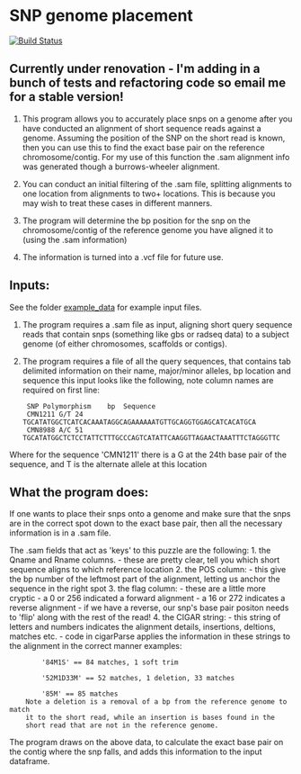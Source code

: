 # SNP genome placement
[![Build Status](https://travis-ci.org/CNuge/snp_genome_placement.svg?branch=master)](https://travis-ci.org/CNuge/snp_genome_placement)
## Currently under renovation - I'm adding in a bunch of tests and refactoring code so email me for a stable version!

1. This program allows you to accurately place snps on a genome after you have conducted an alignment
of short sequence reads against a genome. Assuming the position of the SNP on the short read
is known, then you can use this to find the exact base pair on the reference chromosome/contig.
For my use of this function the .sam alignment info was generated though a burrows-wheeler alignment. 

2. You can conduct an initial filtering of the .sam file, splitting alignments
to one location from alignments to two+ locations. This is because you may wish to treat these cases in different manners.

3. The program will determine the bp position for the snp on the chromosome/contig of
the reference genome you have aligned it to (using the .sam information)

4. The information is turned into a .vcf file for future use.



## Inputs:
See the folder [example_data](https://github.com/CNuge/snp_genome_placement/tree/master/example_data) for example input files.

1. The program requires a .sam file as input, aligning short query sequence reads that
contain snps (something like gbs or radseq data) to a subject genome
(of either chromosomes, scaffolds or contigs).

2. The program requires a file of all the query sequences, that contains tab
delimited information on their name, major/minor alleles, bp location and sequence
this input looks like the following, note column names are required on first line:

		SNP	Polymorphism	bp	Sequence
		CMN1211	G/T	24	TGCATATGGCTCATCACAAATAGGCAGAAAAAATGTTGCAGGTGGAGCATCACATGCA
		CMN8988	A/C	51	TGCATATGGCTCTCCTATTCTTTGCCCAGTCATATTCAAGGTTAGAACTAAATTTCTAGGGTTC
	
Where for the sequence 'CMN1211' there is a G at the 24th base pair of the sequence, and T
is the alternate allele at this location

## What the program does:

If one wants to place their snps onto a genome and make sure that the snps are in the
correct spot down to the exact base pair, then all the necessary information is in a .sam
file.

The .sam fields that act as 'keys' to this puzzle are the following:
	1. the Qname and Rname columns.
		- these are pretty clear, tell you which short sequence aligns to which reference location
	2. the POS column:
		- this give the bp number of the leftmost part of the alignment, letting us anchor the
		sequence in the right spot
	3. the flag column:
		- these are a little more cryptic 
		- a 0 or 256 indicated a forward alignment
		- a 16 or 272 indicates a reverse alignment 
		- if we have a reverse, our snp's base pair positon needs 
		to 'flip' along with the rest of the read!
	4. the CIGAR string:
		- this string of letters and numbers indicates the alignment details, insertions, 
		deltions, matches etc.
		- code in cigarParse applies the information in these strings to the alignment 
		in the correct manner
		examples:
		
			'84M1S' == 84 matches, 1 soft trim
			
			'52M1D33M' == 52 matches, 1 deletion, 33 matches
			
			'85M' == 85 matches
		Note a deletion is a removal of a bp from the reference genome to match
		it to the short read, while an insertion is bases found in the 
		short read that are not in the reference genome.
			


The program draws on the above data, to calculate the exact base pair on the contig where the 
snp falls, and adds this information to the input dataframe. 


